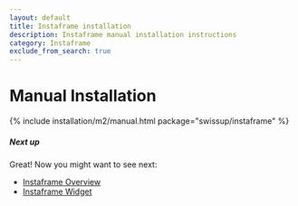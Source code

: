 ```yaml
---
layout: default
title: Instaframe installation
description: Instaframe manual installation instructions
category: Instaframe
exclude_from_search: true
---
```


# Manual Installation

{% include installation/m2/manual.html package="swissup/instaframe" %}

##### Next up

Great! Now you might want to see next:

- [Instaframe Overview](/m2/extensions/instaframe/overview/)
- [Instaframe Widget](/m2/extensions/instaframe/widget/)
